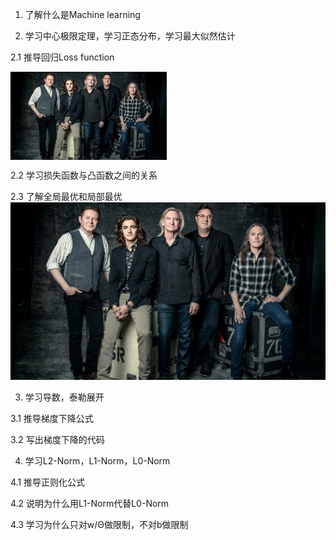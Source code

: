 1. 了解什么是Machine learning


2. 学习中心极限定理，学习正态分布，学习最大似然估计

2.1 推导回归Loss function

<img align="center" src="figs/theeagles2017_myriam-santos_sm.jpg" width="250" alt="sota">

2.2 学习损失函数与凸函数之间的关系


2.3 了解全局最优和局部最优
![image](https://github.com/dhcchp/LHY_ML_task/blob/master/figs/theeagles2017_myriam-santos_sm.jpg)

3. 学习导数，泰勒展开

3.1 推导梯度下降公式


3.2 写出梯度下降的代码


4. 学习L2-Norm，L1-Norm，L0-Norm

4.1 推导正则化公式


4.2 说明为什么用L1-Norm代替L0-Norm


4.3 学习为什么只对w/Θ做限制，不对b做限制
